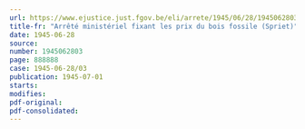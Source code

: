 ```yaml
---
url: https://www.ejustice.just.fgov.be/eli/arrete/1945/06/28/1945062803/justel
title-fr: "Arrêté ministériel fixant les prix du bois fossile (Spriet)"
date: 1945-06-28
source:
number: 1945062803
page: 888888
case: 1945-06-28/03
publication: 1945-07-01
starts:
modifies:
pdf-original:
pdf-consolidated:
---
```


